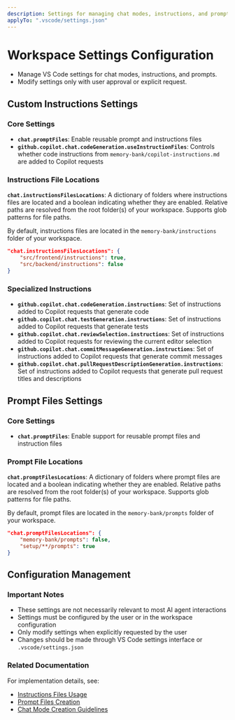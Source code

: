 ```yaml
---
description: Settings for managing chat modes, instructions, and prompts in the workspace.
applyTo: ".vscode/settings.json"
---
```


# Workspace Settings Configuration

- Manage VS Code settings for chat modes, instructions, and prompts.
- Modify settings only with user approval or explicit request.

## Custom Instructions Settings

### Core Settings

- **`chat.promptFiles`**: Enable reusable prompt and instructions files
- **`github.copilot.chat.codeGeneration.useInstructionFiles`**: Controls whether code instructions from `memory-bank/copilot-instructions.md` are added to Copilot requests

### Instructions File Locations

**`chat.instructionsFilesLocations`**: A dictionary of folders where instructions files are located and a boolean indicating whether they are enabled. Relative paths are resolved from the root folder(s) of your workspace. Supports glob patterns for file paths.

By default, instructions files are located in the `memory-bank/instructions` folder of your workspace.

```json
"chat.instructionsFilesLocations": {
    "src/frontend/instructions": true,
    "src/backend/instructions": false
}
```

### Specialized Instructions

- **`github.copilot.chat.codeGeneration.instructions`**: Set of instructions added to Copilot requests that generate code
- **`github.copilot.chat.testGeneration.instructions`**: Set of instructions added to Copilot requests that generate tests
- **`github.copilot.chat.reviewSelection.instructions`**: Set of instructions added to Copilot requests for reviewing the current editor selection
- **`github.copilot.chat.commitMessageGeneration.instructions`**: Set of instructions added to Copilot requests that generate commit messages
- **`github.copilot.chat.pullRequestDescriptionGeneration.instructions`**: Set of instructions added to Copilot requests that generate pull request titles and descriptions

## Prompt Files Settings

### Core Settings

- **`chat.promptFiles`**: Enable support for reusable prompt files and instruction files

### Prompt File Locations

**`chat.promptFilesLocations`**: A dictionary of folders where prompt files are located and a boolean indicating whether they are enabled. Relative paths are resolved from the root folder(s) of your workspace. Supports glob patterns for file paths.

By default, prompt files are located in the `memory-bank/prompts` folder of your workspace.

```json
"chat.promptFilesLocations": {
    "memory-bank/prompts": false,
    "setup/**/prompts": true
}
```

## Configuration Management

### Important Notes

- These settings are not necessarily relevant to most AI agent interactions
- Settings must be configured by the user or in the workspace configuration
- Only modify settings when explicitly requested by the user
- Changes should be made through VS Code settings interface or `.vscode/settings.json`

### Related Documentation

For implementation details, see:

- [Instructions Files Usage](../instructions/instructions-files.instructions.md)
- [Prompt Files Creation](../instructions/prompt-files.instructions.md)
- [Chat Mode Creation Guidelines](../instructions/chatmode-creation.instructions.md)
